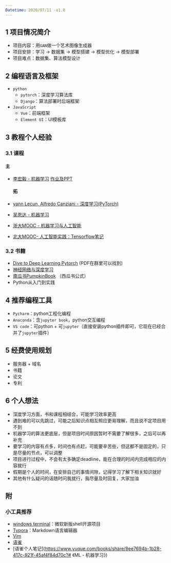 ```yaml
---
Datetime: 2020/07/11 -v1.0
---
```


## 1 项目情况简介

- 项目内容：用`GAN`做一个艺术图像生成器
- 项目安排：学习 -> 数据集 -> 模型搭建 -> 模型优化 -> 模型部署
- 项目难点：数据集、算法模型设计

## 2 编程语言及框架

- `python`
  - `pytorch`：深度学习算法库
  - `Django`：算法部署时后端框架
- `JavaScript`
  - `Vue`：前端框架
  - `Element UI`：UI模板库

## 3 教程个人经验

### 3.1 课程

#### 		主

- [李宏毅 - 机器学习](https://www.bilibili.com/video/BV1JE411g7XF?from=search)   [作业及PPT](http://speech.ee.ntu.edu.tw/~tlkagk/courses_ML20.html)

  #### 拓

- [yann Lecun, Alfredo Canziani - 深度学习(PyTorch)](https://www.bilibili.com/video/BV197411M7gG?from=search&seid=18331214193417237931)

- [吴恩达 - 机器学习](https://www.bilibili.com/video/BV164411b7dx?from=search&seid=17620750655539131749)

- [浙大MOOC - 机器学习与人工智能](https://www.icourse163.org/course/ZJU-1206689820)

- [北大MOOC- 人工智能实践：Tensorflow笔记](https://www.icourse163.org/course/PKU-1002536002)

### 3.2 书籍

- [Dive to Deep Learning Pytorch](https://github.com/ShusenTang/Dive-into-DL-PyTorch)  (PDF在群里可以找到)
- [神经网络与深度学习](https://nndl.github.io/)
- [南瓜书PumpkinBook](https://github.com/datawhalechina/pumpkin-book#南瓜书pumpkinbook)  （西瓜书公式）
- Python从入门到实践

## 4 推荐编程工具

- `Pycharm`：python工程化编程
- `Anaconda`：含`jupyter book`，python交互编程
- `VS code`：可python + 可`jupyter`（直接安装python插件即可，它现在已经合并了`jupyter`插件）

## 5 经费使用规划

- 服务器 + 域名
- 书籍
- 论文
- 专利

## 6 个人想法

- 深度学习方面，书和课程相结合，可能学习效率更高
- 遇到难的可以先跳过，可能之后知识点相互照应更易理解，而且说不定项目用不到
- 机器学习的算法更底层，但是项目时间原因暂时不需要了解很多，之后可以再补充
- 要学习的内容有点多，时间也有点赶，可能要辛苦些，但这都不是固定的，只是尽量的节点，可以调整
- 项目进行过程中，不会有太多确定deadline，能在合理的时间内完成相应的内容就行
- 假期是个人的时间，在安排自己的事情间隙，记得学习了解下相关知识就好
- 其他有什么疑问的话随时问我就行，我尽量及时回复，大家加油

## 附

### 小工具推荐

- [windows terminal](https://github.com/microsoft/terminal)：微软新版shell开源项目
- [Typora](https://typora.io/)：Markdown语言编辑器
- [Vim](https://www.vim.org/)
- [语雀](https://www.yuque.com/login?platform=wechat&inviteToken=6f77531ad0334e1991ac5c8b18609acc9ba2e71f6c7a6c6c72c4deca4e5351f0)
- [语雀个人笔记](https://www.yuque.com/books/share/8ee7694b-1b28-417c-921f-45af4f84d70c?# 《ML - 机器学习》)

